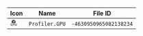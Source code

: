 | Icon | Name | File ID |
| ---  | ---  | ---     |
| ![](Profiler.GPU.png) | `Profiler.GPU` | `-4630950965082138234` |
